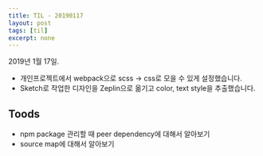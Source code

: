 ```yaml
---
title: TIL - 20190117
layout: post
tags: [til]
excerpt: none
---
```


2019년 1월 17일.

- 개인프로젝트에서 webpack으로 scss -> css로 모을 수 있게 설정했습니다.
- Sketch로 작업한 디자인을 Zeplin으로 옮기고 color, text style을 추출했습니다.

## Toods

- npm package 관리할 때 peer dependency에 대해서 알아보기
- source map에 대해서 알아보기